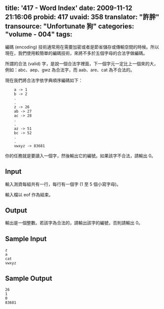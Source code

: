 title: '417 - Word Index'
date: 2009-11-12 21:16:06
probid: 417
uvaid: 358
translator: "許胖"
transource: "Unfortunate 狗"
categories: "volume - 004"
tags:
---

編碼 (encoding) 技術通常用在需要加密或者是節省儲存或傳輸空間的時候。所以現在，我們使用較簡單的編碼技術，來將不多於五個字母的合法字做編碼。

所謂的合法 (valid) 字，是說一個合法字裡面，下一個字元一定比上一個來的大，例如：abc、aep、gwz 為合法字，而 aab、are、cat 為不合法的。

現在我們將合法字依字典順序編碼如下：

	    a -> 1
	    b -> 2
	    .
	    .
	    z -> 26
	    ab -> 27
	    ac -> 28
	    .
	    .
	    az -> 51
	    bc -> 52
	    .
	    .
	    vwxyz -> 83681

你的任務就是要讀入一個字，然後輸出它的編號。如果該字不合法，請輸出 0。

<!-- more -->

## Input ##

輸入測資每組共有一行，每行有一個字 (1 至 5 個小寫字母)。

輸入檔以 eof 作為結束。

## Output ##

輸出是一個整數。若該字為合法的，請輸出該字的編號，否則請輸出 0。

## Sample Input ##

	z
	a
	cat
	vwxyz

## Sample Output ##

	26
	1
	0
	83681